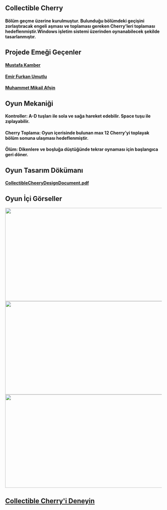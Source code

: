 <h2 align="left">Collectible Cherry</h2>
<h4 align="left">Bölüm geçme üzerine kurulmuştur. Bulunduğu bölümdeki geçişini zorlaştıracak engeli aşması ve toplaması gereken Cherry’leri toplaması hedeflenmiştir.Windows işletim sistemi üzerinden oynanabilecek şekilde tasarlanmıştır.</h3>


<h2 align="left">Projede Emeği Geçenler</h2>

<h4><a href="https://github.com/mustafakamber">Mustafa Kamber</a></h3>
<h4><a href="https://github.com/EmirFurkan55">Emir Furkan Umutlu</a></h3>
<h4><a href="https://github.com/mikailafsin">Muhammet Mikail Afşin</a></h3>

<h2 align="left">Oyun Mekaniği</h2>
<h4 align="left">Kontroller: A-D tuşları ile sola ve sağa hareket edebilir. Space tuşu ile zıplayabilir.</h3>
<h4 align="left">Cherry Toplama: Oyun içerisinde bulunan max 12 Cherry’yi toplayak bölüm sonuna ulaşması hedeflenmiştir.</h3>
<h4 align="left">Ölüm: Dikenlere ve boşluğa düştüğünde tekrar oynaması için başlangıca geri döner. </h3>

<h2 align="left">Oyun Tasarım Dökümanı</h2>
<h4><a href="https://drive.google.com/file/d/1Sz2-RbHhkWBRr8oscScllQ2o7DPd3VbI/view?usp=sharing">CollectibleCheeryDesignDocument.pdf</a></h3>

<h2 align="left">Oyun İçi Görseller</h2>

<img src="https://i.ibb.co/GCmybFH/image.png" width="520" height="300"/>
<img src="https://i.ibb.co/4fW89Fj/2.png" width="520" height="300"/>
<img src="https://i.ibb.co/8DtD5Dk/3.png" width="520" height="300"/>

<h2><a href="https://drive.google.com/u/0/uc?id=1NjgkmC8XM7JYpuj0QA7URgyv4aE0cDMS&export=download">Collectible Cherry'i Deneyin</a></h2>
